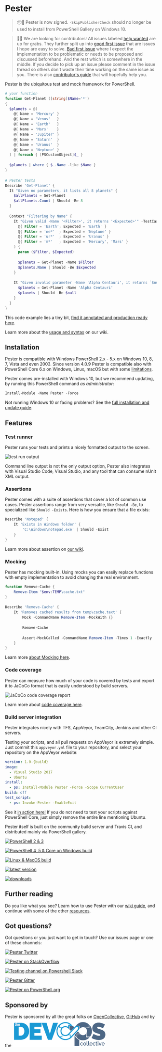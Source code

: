 # Pester

> 📦🔐 Pester is now signed. `-SkipPublisherCheck` should no longer be used to install from PowerShell Gallery on Windows 10.

> 👩👨 We are looking for contributors! All issues labeled [help wanted](https://github.com/pester/Pester/labels/help%20wanted) are up for grabs. They further split up into [good first issue](https://github.com/pester/Pester/labels/good%20first%20issue) that are issues I hope are easy to solve. [Bad first issue](https://github.com/pester/Pester/labels/bad%20first%20issue) where I expect the implementation to be problematic or needs to be proposed and discussed beforehand. And the rest which is somewhere in the middle. If you decide to pick up an issue please comment in the issue thread so others don't waste their time working on the same issue as you.
> There is also [contributor's guide](https://github.com/pester/Pester/wiki/Contributing-to-Pester) that will hopefully help you.

Pester is the ubiquitous test and mock framework for PowerShell.

```powershell
# your function
function Get-Planet ([string]$Name='*')
{
  $planets = @(
    @{ Name = 'Mercury' }
    @{ Name = 'Venus'   }
    @{ Name = 'Earth'   }
    @{ Name = 'Mars'    }
    @{ Name = 'Jupiter' }
    @{ Name = 'Saturn'  }
    @{ Name = 'Uranus'  }
    @{ Name = 'Neptune' }
  ) | foreach { [PSCustomObject]$_ }

  $planets | where { $_.Name -like $Name }
}

# Pester tests
Describe 'Get-Planet' {
  It "Given no parameters, it lists all 8 planets" {
    $allPlanets = Get-Planet
    $allPlanets.Count | Should -Be 8
  }

  Context "Filtering by Name" {
    It "Given valid -Name '<Filter>', it returns '<Expected>'" -TestCases @(
      @{ Filter = 'Earth'; Expected = 'Earth' }
      @{ Filter = 'ne*'  ; Expected = 'Neptune' }
      @{ Filter = 'ur*'  ; Expected = 'Uranus' }
      @{ Filter = 'm*'   ; Expected = 'Mercury', 'Mars' }
    ) {
      param ($Filter, $Expected)

      $planets = Get-Planet -Name $Filter
      $planets.Name | Should -Be $Expected
    }

    It "Given invalid parameter -Name 'Alpha Centauri', it returns `$null" {
      $planets = Get-Planet -Name 'Alpha Centauri'
      $planets | Should -Be $null
    }
  }
}
```

This code example lies a tiny bit, [find it annotated and production ready here](Examples/Planets).

Learn more about the [usage and syntax](https://github.com/Pester/Pester/wiki) on our wiki.

## Installation

Pester is compatible with Windows PowerShell 2.x - 5.x on Windows 10, 8, 7, Vista and even 2003.
Since version 4.0.9 Pester is compatible also with PowerShell Core 6.x on Windows, Linux, macOS but with some [limitations](https://github.com/pester/Pester/wiki/Pester-on-PSCore-limitations).

Pester comes pre-installed with Windows 10, but we recommend updating, by running this PowerShell command _as administrator_:

```powershell
Install-Module -Name Pester -Force
```

Not running Windows 10 or facing problems? See the [full installation and update guide](https://github.com/pester/Pester/wiki/Installation-and-Update).

## Features

### Test runner

Pester runs your tests and prints a nicely formatted output to the screen.

![test run output](images/readme/output.PNG)

Command line output is not the only output option, Pester also integrates with Visual Studio Code, Visual Studio, and any tool that can consume nUnit XML output.

### Assertions

Pester comes with a suite of assertions that cover a lot of common use cases. Pester assertions range from very versatile, like `Should -Be`, to specialized like `Should -Exists`. Here is how you ensure that a file exists:

```powershell
Describe 'Notepad' {
    It 'Exists in Windows folder' {
        'C:\Windows\notepad.exe' | Should -Exist
    }
}
```

Learn more about assertion on [our wiki](https://github.com/pester/Pester/wiki/Should).

### Mocking

Pester has mocking built-in. Using mocks you can easily replace functions with empty implementation to avoid changing the real environment.

```powershell
function Remove-Cache {
    Remove-Item "$env:TEMP\cache.txt"
}

Describe 'Remove-Cache' {
    It 'Removes cached results from temp\cache.text' {
        Mock -CommandName Remove-Item -MockWith {}

        Remove-Cache

        Assert-MockCalled -CommandName Remove-Item -Times 1 -Exactly
    }
}
```

Learn more [about Mocking here](https://github.com/pester/Pester/wiki/Mock).

### Code coverage

Pester can measure how much of your code is covered by tests and export it to JaCoCo format that is easily understood by build servers.

![JaCoCo code coverage report](images/readme/jacoco.PNG)

Learn more about [code coverage here](https://github.com/pester/Pester/wiki/Code-Coverage).

### Build server integration

Pester integrates nicely with TFS, AppVeyor, TeamCity, Jenkins and other CI servers.

Testing your scripts, and all pull requests on AppVeyor is extremely simple. Just commit this `appveyor.yml` file to your repository, and select your repository on the AppVeyor website:

```yml
version: 1.0.{build}
image:
  - Visual Studio 2017
  - Ubuntu
install:
  - ps: Install-Module Pester -Force -Scope CurrentUser
build: off
test_script:
  - ps: Invoke-Pester -EnableExit
```

See it [in action here!](https://ci.appveyor.com/project/nohwnd/planets)
If you do not need to test your scripts against PowerShell Core, just simply remove the entire line mentioning Ubuntu.

Pester itself is built on the community build server and Travis CI, and distributed mainly via PowerShell gallery.

[![PowerShell 2 & 3](https://nohwnd.visualstudio.com/Pester/_apis/build/status/PowerShell%202%20&%203?branchName=master)](https://nohwnd.visualstudio.com/Pester/_build/latest?definitionId=6?branchName=master)

[![PowerShell 4, 5 & Core on Windows build](https://ci.appveyor.com/api/projects/status/dr0w3hwb2wncfov3?svg=true)](https://ci.appveyor.com/project/nohwnd/pester)

[![Linux & MacOS build](https://img.shields.io/travis/pester/Pester/master.svg?label=linux/macos+build)](https://travis-ci.org/pester/Pester)

[![latest version](https://img.shields.io/powershellgallery/v/Pester.svg?label=latest+version)](https://www.powershellgallery.com/packages/Pester)

[![downloads](https://img.shields.io/powershellgallery/dt/Pester.svg?label=downloads)](https://www.powershellgallery.com/packages/Pester)

## Further reading

Do you like what you see? Learn how to use Pester with our [wiki guide](https://github.com/Pester/Pester/wiki), and continue with some of the other [resources](https://github.com/pester/Pester/wiki/Articles-and-other-resources).

## Got questions?

Got questions or you just want to get in touch? Use our issues page or one of these channels:

[![Pester Twitter](images/readme/twitter-64.PNG)](https://twitter.com/PSPester)

[![Pester on StackOverflow](images/readme/stack-overflow-64.PNG)](https://stackoverflow.com/questions/tagged/pester)

[![Testing channel on Powershell Slack](images/readme/slack-64.PNG)](https://powershell.slack.com/messages/C03QKTUCS)

[![Pester Gitter](images/readme/gitter-64.PNG)](https://gitter.im/pester/Pester?utm_source=badge&utm_medium=badge&utm_campaign=pr-badge&utm_content=badge)

[![Pester on PowerShell.org](images/readme/pshorg-85x64.PNG)](https://powershell.org/forums/forum/pester/)

## Sponsored by

Pester is sponsored by all the great folks on [OpenCollective](https://opencollective.com/pester),  [GitHub](https://github.com/users/nohwnd/sponsorship#sponsors) and by the [![The DevOps Collective](images/devopscollective.png)](https://devopscollective.org/)
